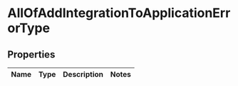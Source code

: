 # AllOfAddIntegrationToApplicationErrorType

## Properties
Name | Type | Description | Notes
------------ | ------------- | ------------- | -------------
